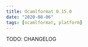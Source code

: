 ```yaml
---
title: Ocamlformat 0.15.0
date: "2020-08-06"
tags: [ocamlformat, platform]
---
```


TODO: CHANGELOG
